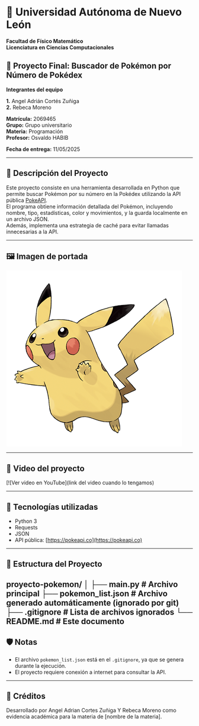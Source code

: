 # 🏫 Universidad Autónoma de Nuevo León  
**Facultad de Físico Matemático**  
**Licenciatura en Ciencias Computacionales**

## 📝 Proyecto Final: Buscador de Pokémon por Número de Pokédex  
**Integrantes del equipo** 

**1.** Angel Adrián Cortés Zuñiga  
**2.** Rebeca Moreno

**Matrícula:** 2069465  
**Grupo:** Grupo universitario  
**Materia:** Programación  
**Profesor:** Osvaldo HABIB

**Fecha de entrega:** 11/05/2025

---

## 🎯 Descripción del Proyecto

Este proyecto consiste en una herramienta desarrollada en Python que permite buscar Pokémon por su número en la Pokédex utilizando la API pública [PokeAPI](https://pokeapi.co/).  
El programa obtiene información detallada del Pokémon, incluyendo nombre, tipo, estadísticas, color y movimientos, y la guarda localmente en un archivo JSON.  
Además, implementa una estrategia de caché para evitar llamadas innecesarias a la API.

---

## 🖼️ Imagen de portada

![Portada Pokémon](https://raw.githubusercontent.com/PokeAPI/sprites/master/sprites/pokemon/other/official-artwork/25.png)
<!-- Puedes cambiar esta URL por otra, o usar una imagen local: ./img/portada.png -->

---

## 🎥 Video del proyecto

[![Ver video en YouTube](link del video cuando lo tengamos)



---

## 🧠 Tecnologías utilizadas

- Python 3
- Requests
- JSON
- API pública: [https://pokeapi.co](https://pokeapi.co)

---

## 📂 Estructura del Proyecto
proyecto-pokemon/
│
├── main.py # Archivo principal
├── pokemon_list.json # Archivo generado automáticamente (ignorado por git)
├── .gitignore # Lista de archivos ignorados
└── README.md # Este documento
---

## 🛡️ Notas

- El archivo `pokemon_list.json` está en el `.gitignore`, ya que se genera durante la ejecución.
- El proyecto requiere conexión a internet para consultar la API.

---

## 💬 Créditos

Desarrollado por Angel Adrian Cortes Zuñiga Y Rebeca Moreno como evidencia académica para la materia de [nombre de la materia].

